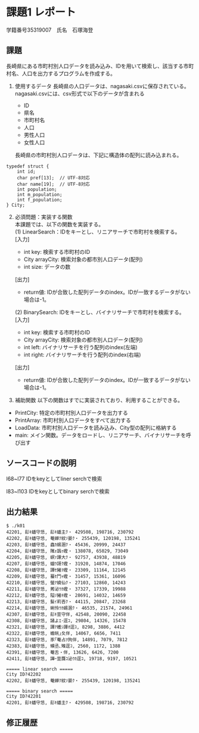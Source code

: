 # 課題1 レポート
学籍番号35319007　氏名　石塚海登


## 課題
長崎県にある市町村別人口データを読み込み、IDを用いて検索し、該当する市町村名、人口を出力するプログラムを作成する。

1. 使用するデータ
長崎県の人口データは、nagasaki.csvに保存されている。
nagasaki.csvには、csv形式で以下のデータが含まれる
    - ID
    - 県名
    - 市町村名
    - 人口
    - 男性人口
    - 女性人口

    長崎県の市町村別人口データは、下記に構造体の配列に読み込まれる。

```C: 市町村別データ構造体
typedef struct {  
    int id;  
    char pref[13];  // UTF-8対応  
    char name[19];  // UTF-8対応  
    int population;  
    int m_population;  
    int f_population;  
} City;  
```



2. 必須問題：実装する関数  
本課題では、以下の関数を実装する。  
   (1) LinearSearch：IDをキーとし、リニアサーチで市町村を検索する。  
    [入力]
    - int key: 検索する市町村のID
    - City arrayCity: 検索対象の都市別人口データ(配列)
    - int size: データの数  

    [出力]  
    - return値: IDが合致した配列データのindex。IDが一致するデータがない場合は-1。

    (2) BinarySearch: IDをキーとし、バイナリサーチで市町村を検索する。  
    [入力]
    - int key: 検索する市町村のID
    - City arrayCity: 検索対象の都市別人口データ(配列)
    - int left: バイナリサーチを行う配列のindex(左端)
    - int right: バイナリサーチを行う配列のindex(右端)  

    [出力]  
    - return値: IDが合致した配列データのindex。IDが一致するデータがない場合は-1。


3. 補助関数
以下の関数はすでに実装されており、利用することができる。  
- PrintCity: 特定の市町村別人口データを出力する  
- PrintArray: 市町村別人口データをすべて出力する  
- LoadData: 市町村別人口データを読み込み、City型の配列に格納する  
- main: メイン関数。データをロードし、リニアサーチ、バイナリサーチを呼び出す  


## ソースコードの説明
l68~l77
IDをkeyとしてliner serchで検索

l83~l103
IDをkeyとしてbinary serchで検索


## 出力結果

```
$ ./k01
42201, 髟ｷ蟠守恁, 髟ｷ蟠主ｸ・ 429508, 198716, 230792
42202, 髟ｷ蟠守恁, 菴蝉ｸ紋ｿ晏ｸ・ 255439, 120198, 135241
42203, 髟ｷ蟠守恁, 蟲ｶ蜴溷ｸ・ 45436, 20999, 24437
42204, 髟ｷ蟠守恁, 隲ｫ譌ｩ蟶・ 138078, 65029, 73049
42205, 髟ｷ蟠守恁, 螟ｧ譚大ｸ・ 92757, 43938, 48819
42207, 髟ｷ蟠守恁, 蟷ｳ謌ｸ蟶・ 31920, 14874, 17046
42208, 髟ｷ蟠守恁, 譚ｾ豬ｦ蟶・ 23309, 11164, 12145
42209, 髟ｷ蟠守恁, 蟇ｾ鬥ｬ蟶・ 31457, 15361, 16096
42210, 髟ｷ蟠守恁, 螢ｱ蟯仙ｸ・ 27103, 12860, 14243
42211, 髟ｷ蟠守恁, 莠泌ｳｶ蟶・ 37327, 17339, 19988
42212, 髟ｷ蟠守恁, 隘ｿ豬ｷ蟶・ 28691, 14032, 14659
42213, 髟ｷ蟠守恁, 髮ｲ莉吝ｸ・ 44115, 20847, 23268
42214, 髟ｷ蟠守恁, 蜊怜ｳｶ蜴溷ｸ・ 46535, 21574, 24961
42307, 髟ｷ蟠守恁, 髟ｷ荳守伴, 42548, 20090, 22458
42308, 髟ｷ蟠守恁, 譎よｴ･逕ｺ, 29804, 14326, 15478
42321, 髟ｷ蟠守恁, 譚ｱ蠖ｼ譚ｵ逕ｺ, 8298, 3886, 4412
42322, 髟ｷ蟠守恁, 蟾晄｣夂伴, 14067, 6656, 7411
42323, 髟ｷ蟠守恁, 豕｢菴占ｦ狗伴, 14891, 7079, 7812
42383, 髟ｷ蟠守恁, 蟆丞､雉逕ｺ, 2560, 1172, 1388
42391, 髟ｷ蟠守恁, 菴舌・伴, 13626, 6426, 7200
42411, 髟ｷ蟠守恁, 譁ｰ荳贋ｺ泌ｳｶ逕ｺ, 19718, 9197, 10521

===== linear search =====
City ID?42202
42202, 髟ｷ蟠守恁, 菴蝉ｸ紋ｿ晏ｸ・ 255439, 120198, 135241

===== binary search =====
City ID?42201
42201, 髟ｷ蟠守恁, 髟ｷ蟠主ｸ・ 429508, 198716, 230792
```

## 修正履歴

